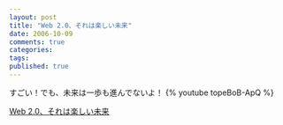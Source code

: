 ```yaml
---
layout: post
title: "Web 2.0、それは楽しい未来"
date: 2006-10-09
comments: true
categories:
tags:
published: true
---
```



すごい！でも、未来は一歩も進んでないよ！
{% youtube topeBoB-ApQ %}

[Web 2.0、それは楽しい未来](http://www.leobridlefilms.co.uk/index.html)
